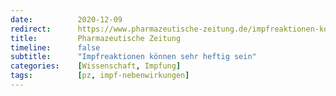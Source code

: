 ```yaml
---
date:          2020-12-09
redirect:      https://www.pharmazeutische-zeitung.de/impfreaktionen-koennen-sehr-heftig-sein-122410/
title:         Pharmazeutische Zeitung
timeline:      false
subtitle:      "Impfreaktionen können sehr heftig sein"
categories:    [Wissenschaft, Impfung]
tags:          [pz, impf-nebenwirkungen]
---
```

